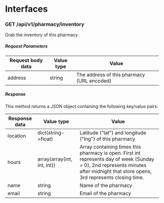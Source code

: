 # Interfaces

### GET /api/v1/pharmacy/inventory

Grab the inventory of this pharmacy.

##### Request Parameters

Request body data | Value type | Value
---|---|---
address | string | The address of this pharmacy (URL encoded)

##### Response

This method returns a JSON object containing the following key/value pairs:

Response data | Value type | Value
---|---|---
location | dict(string->float) | Latitude ("lat") and longitude ("lng") of this pharmacy
hours | array(array(int, int, int)) | Array containing times this pharmacy is open. First int represents day of week (Sunday = 0), 2nd represents minutes after midnight that store opens, 3rd represents closing time.
name | string | Name of the pharmacy
email | string | Email of the pharmacy

